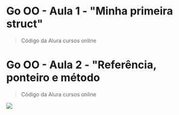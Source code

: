 # Go OO - Aula 1 - "Minha primeira struct"
> Código da Alura cursos online

# Go OO - Aula 2 - "Referência, ponteiro e método
> Código da Alura cursos online

![](/go_alura_logo.png)



